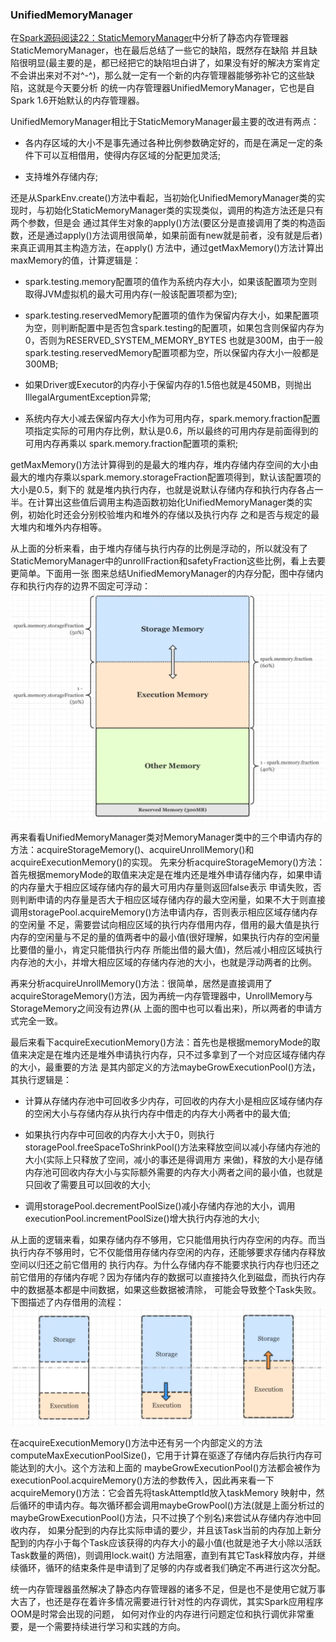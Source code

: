 ### UnifiedMemoryManager

在[Spark源码阅读22：StaticMemoryManager](./staticmemorymanager.md)中分析了静态内存管理器StaticMemoryManager，也在最后总结了一些它的缺陷，既然存在缺陷
并且缺陷很明显(最主要的是，都已经把它的缺陷坦白讲了，如果没有好的解决方案肯定不会讲出来对不对^-^)，那么就一定有一个新的内存管理器能够弥补它的这些缺陷，这就是今天要分析
的统一内存管理器UnifiedMemoryManager，它也是自Spark 1.6开始默认的内存管理器。

UnifiedMemoryManager相比于StaticMemoryManager最主要的改进有两点：
  * 各内存区域的大小不是事先通过各种比例参数确定好的，而是在满足一定的条件下可以互相借用，使得内存区域的分配更加灵活;

  * 支持堆外存储内存;

还是从SparkEnv.create()方法中看起，当初始化UnifiedMemoryManager类的实现时，与初始化StaticMemoryManager类的实现类似，调用的构造方法还是只有两个参数，但是会
通过其伴生对象的apply()方法(要区分是直接调用了类的构造函数，还是通过apply()方法调用很简单，如果前面有new就是前者，没有就是后者)来真正调用其主构造方法，在apply()
方法中，通过getMaxMemory()方法计算出maxMemory的值，计算逻辑是：
  * spark.testing.memory配置项的值作为系统内存大小，如果该配置项为空则取得JVM虚拟机的最大可用内存(一般该配置项都为空);

  * spark.testing.reservedMemory配置项的值作为保留内存大小，如果配置项为空，则判断配置中是否包含spark.testing的配置项，如果包含则保留内存为0，否则为RESERVED_SYSTEM_MEMORY_BYTES
  也就是300M，由于一般spark.testing.reservedMemory配置项都为空，所以保留内存大小一般都是300MB;

  * 如果Driver或Executor的内存小于保留内存的1.5倍也就是450MB，则抛出IllegalArgumentException异常;

  * 系统内存大小减去保留内存大小作为可用内存，spark.memory.fraction配置项指定实际的可用内存比例，默认是0.6，所以最终的可用内存是前面得到的可用内存再乘以
  spark.memory.fraction配置项的乘积;

getMaxMemory()方法计算得到的是最大的堆内存，堆内存储内存空间的大小由最大的堆内存乘以spark.memory.storageFraction配置项得到，默认该配置项的大小是0.5，剩下的
就是堆内执行内存，也就是说默认存储内存和执行内存各占一半。在计算出这些值后调用主构造函数初始化UnifiedMemoryManager类的实例，初始化时还会分别校验堆内和堆外的存储以及执行内存
之和是否与规定的最大堆内和堆外内存相等。

从上面的分析来看，由于堆内存储与执行内存的比例是浮动的，所以就没有了StaticMemoryManager中的unrollFraction和safetyFraction这些比例，看上去要更简单。下面用一张
图来总结UnifiedMemoryManager的内存分配，图中存储内存和执行内存的边界不固定可浮动：
![UnifiedMemoryManager](../image/unifiedmemorymanager.png "UnifiedMemoryManager")

再来看看UnifiedMemoryManager类对MemoryManager类中的三个申请内存的方法：acquireStorageMemory()、acquireUnrollMemory()和acquireExecutionMemory()的实现。
先来分析acquireStorageMemory()方法：首先根据memoryMode的取值来决定是在堆内还是堆外申请存储内存，如果申请的内存量大于相应区域存储内存的最大可用内存量则返回false表示
申请失败，否则判断申请的内存量是否大于相应区域存储内存的最大空闲量，如果不大于则直接调用storagePool.acquireMemory()方法申请内存，否则表示相应区域存储内存的空闲量
不足，需要尝试向相应区域的执行内存借用内存，借用的最大值是执行内存的空闲量与不足的量的值两者中的最小值(很好理解，如果执行内存的空闲量比要借的量小，肯定只能借执行内存
所能出借的最大值)，然后减小相应区域执行内存池的大小，并增大相应区域的存储内存池的大小，也就是浮动两者的比例。

再来分析acquireUnrollMemory()方法：很简单，居然是直接调用了acquireStorageMemory()方法，因为再统一内存管理器中，UnrollMemory与StorageMemory之间没有边界(从
上面的图中也可以看出来)，所以两者的申请方式完全一致。

最后来看下acquireExecutionMemory()方法：首先也是根据memoryMode的取值来决定是在堆内还是堆外申请执行内存，只不过多拿到了一个对应区域存储内存的大小，最重要的方法
是其内部定义的方法maybeGrowExecutionPool()方法，其执行逻辑是：
  * 计算从存储内存池中可回收多少内存，可回收的内存大小是相应区域存储内存的空闲大小与存储内存从执行内存中借走的内存大小两者中的最大值;

  * 如果执行内存中可回收的内存大小大于0，则执行storagePool.freeSpaceToShrinkPool()方法来释放空间以减小存储内存池的大小(实际上只释放了空间，减小的事还是得调用方
  来做)，释放的大小是存储内存池可回收内存大小与实际额外需要的内存大小两者之间的最小值，也就是只回收了需要且可以回收的大小;

  * 调用storagePool.decrementPoolSize()减小存储内存池的大小，调用executionPool.incrementPoolSize()增大执行内存池的大小;

从上面的逻辑来看，如果存储内存不够用，它只能借用执行内存空闲的内存。而当执行内存不够用时，它不仅能借用存储内存空闲的内存，还能够要求存储内存释放空间以归还之前它借用的
执行内存。为什么存储内存不能要求执行内存也归还之前它借用的存储内存呢？因为存储内存的数据可以直接持久化到磁盘，而执行内存中的数据基本都是中间数据，如果这些数据被清除，
可能会导致整个Task失败。下图描述了内存借用的流程：
![内存借用](../image/memoryreclaim.png "内存借用")

在acquireExecutionMemory()方法中还有另一个内部定义的方法computeMaxExecutionPoolSize()，它用于计算在驱逐了存储内存后执行内存可能达到的大小。这个方法和上面的
maybeGrowExecutionPool()方法都会被作为executionPool.acquireMemory()方法的参数传入，因此再来看一下acquireMemory()方法：它会首先将taskAttemptId放入taskMemory
映射中，然后循环的申请内存。每次循环都会调用maybeGrowPool()方法(就是上面分析过的maybeGrowExecutionPool()方法，只不过换了个别名)来尝试从存储内存池中回收内存，
如果分配到的内存比实际申请的要少，并且该Task当前的内存加上新分配到的内存小于每个Task应该获得的内存大小的最小值(也就是池子大小除以活跃Task数量的两倍)，则调用lock.wait()
方法阻塞，直到有其它Task释放内存，并继续循环，循环的结束条件是申请到了足够的内存或者我们确定不再进行这次分配。

统一内存管理器虽然解决了静态内存管理器的诸多不足，但是也不是使用它就万事大吉了，也还是存在着许多情况需要进行针对性的内存调优，其实Spark应用程序OOM是时常会出现的问题，
如何对作业的内存进行问题定位和执行调优非常重要，是一个需要持续进行学习和实践的方向。